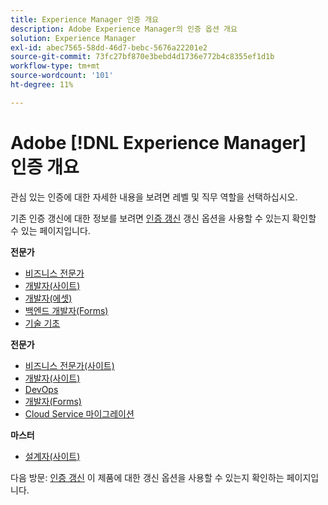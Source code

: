 ```yaml
---
title: Experience Manager 인증 개요
description: Adobe Experience Manager의 인증 옵션 개요
solution: Experience Manager
exl-id: abec7565-58dd-46d7-bebc-5676a22201e2
source-git-commit: 73fc27bf870e3bebd4d1736e772b4c8355ef1d1b
workflow-type: tm+mt
source-wordcount: '101'
ht-degree: 11%

---
```


# Adobe [!DNL Experience Manager] 인증 개요

관심 있는 인증에 대한 자세한 내용을 보려면 레벨 및 직무 역할을 선택하십시오.

기존 인증 갱신에 대한 정보를 보려면 [인증 갱신](/help/certifications/renew.md) 갱신 옵션을 사용할 수 있는지 확인할 수 있는 페이지입니다.

**전문가**

* [비즈니스 전문가](/help/certifications/aem/aem-p-business.md) <!--AD0-E126-->
* [개발자(사이트)](/help/certifications/aem/aem-sites-p-developer.md) <!--AD0-E123-->
* [개발자(에셋)](/help/certifications/aem/aem-assets-p-developer.md) <!--AD0-E129-->
* [백엔드 개발자(Forms)](/help/certifications/aem/aem-forms-p-bedeveloper.md) <!--AD0-E127-->
* [기술 기초](/help/certifications/aem/aem-p-foundations.md) <!--AD0-E132-->

**전문가**

* [비즈니스 전문가(사이트)](/help/certifications/aem/aem-sites-e-business.md) <!--AD0-E121-->
* [개발자(사이트)](/help/certifications/aem/aem-sites-e-developer.md) <!--AD0-E134-->
* [DevOps](/help/certifications/aem/aem-devops-e-engineer.md) <!--AD0-E124-->
* [개발자(Forms)](/help/certifications/aem/aem-forms-e-developer.md) <!--AD0-E125-->
* [Cloud Service 마이그레이션](/help/certifications/aem/aem-cs-e-migration.md) <!--AD0-E136-->

**마스터**

* [설계자(사이트)](/help/certifications/aem/aem-sites-m-architect.md) <!--AD0-E117-->

다음 방문: [인증 갱신](/help/certifications/renew.md) 이 제품에 대한 갱신 옵션을 사용할 수 있는지 확인하는 페이지입니다.